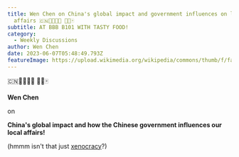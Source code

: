 ```yaml
---
title: Wen Chen on China's global impact and government influences on local
  affairs 🇨🇳🥟🏮🐉🐲 🧧🥮🀄
subtitle: AT BBB B101 WITH TASTY FOOD!
category:
  - Weekly Discussions
author: Wen Chen
date: 2023-06-07T05:48:49.793Z
featureImage: https://upload.wikimedia.org/wikipedia/commons/thumb/f/fa/Flag_of_the_People%27s_Republic_of_China.svg/640px-Flag_of_the_People%27s_Republic_of_China.svg.png
---
```

<!--StartFragment-->

🇨🇳🥟🏮🐉🐲 🧧🥮🀄

**Wen Chen**

on

**China's global impact and how the Chinese government influences our local affairs!**



(hmmm isn't that just [xenocracy](https://urldefense.com/v3/__https://club.us17.list-manage.com/track/click?u=270ee32bd9a552ddae66fd4f9&id=90a3eb9bb7&e=ee534c915d__;!!BpyFHLRN4TMTrA!5nILslEHOkhkHaQa7rAeTAOW0eMnK_vLg8W3xbz5G_srklCW321gbrBVDXAKrLmUgvVk4NkzgCwcmkdb9fIX9sD2sfXjLg$)?)

<!--EndFragment-->